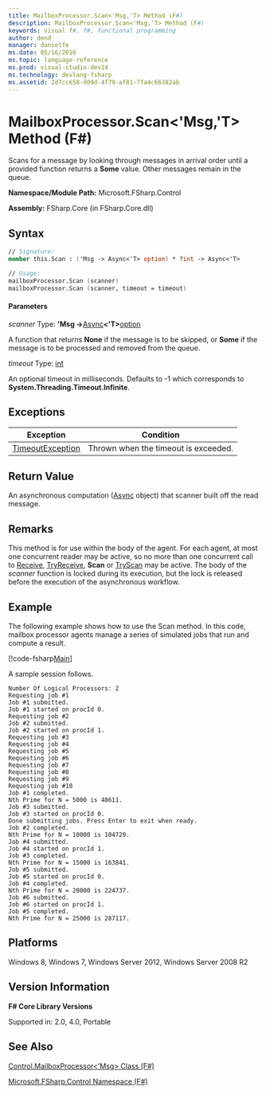 ```yaml
---
title: MailboxProcessor.Scan<'Msg,'T> Method (F#)
description: MailboxProcessor.Scan<'Msg,'T> Method (F#)
keywords: visual f#, f#, functional programming
author: dend
manager: danielfe
ms.date: 05/16/2016
ms.topic: language-reference
ms.prod: visual-studio-dev14
ms.technology: devlang-fsharp
ms.assetid: 2d7cc658-d09d-4f79-af81-7fa4c66382ab 
---
```


# MailboxProcessor.Scan<'Msg,'T> Method (F#)

Scans for a message by looking through messages in arrival order until a provided function returns a **Some** value. Other messages remain in the queue.

**Namespace/Module Path:** Microsoft.FSharp.Control

**Assembly:** FSharp.Core (in FSharp.Core.dll)


## Syntax

```fsharp
// Signature:
member this.Scan : ('Msg -> Async<'T> option) * ?int -> Async<'T>

// Usage:
mailboxProcessor.Scan (scanner)
mailboxProcessor.Scan (scanner, timeout = timeout)
```

#### Parameters
*scanner*
Type: **'Msg -&gt;**[Async](https://msdn.microsoft.com/library/e0b28ea2-dea5-4021-b2b9-d7d4761babde)**&lt;'T&gt;**[option](https://msdn.microsoft.com/library/b08add48-34bf-4410-80a1-ef6a8daddc58)


A function that returns **None** if the message is to be skipped, or **Some** if the message is to be processed and removed from the queue.


*timeout*
Type: [int](https://msdn.microsoft.com/library/025d5455-3622-4ea5-9573-3ecbd4ee1375)


An optional timeout in milliseconds. Defaults to -1 which corresponds to **System.Threading.Timeout.Infinite**.

## Exceptions
|Exception|Condition|
|----|----|
|[TimeoutException](https://msdn.microsoft.com/library/system.timeoutexception.aspx)|Thrown when the timeout is exceeded.|

## Return Value

An asynchronous computation ([Async](https://msdn.microsoft.com/library/03eb4d12-a01a-4565-a077-5e83f17cf6f7) object) that scanner built off the read message.

## Remarks
This method is for use within the body of the agent. For each agent, at most one concurrent reader may be active, so no more than one concurrent call to [Receive](https://msdn.microsoft.com/library/46a1d8e6-3906-45c2-9722-0ddab574cc6a), [TryReceive](https://msdn.microsoft.com/library/edcb3930-cefd-4d88-935d-7dd6297355ee), **Scan** or [TryScan](https://msdn.microsoft.com/library/05aa6c91-fe9f-4830-a2d7-6dfa5a2ab376) may be active. The body of the *scanner* function is locked during its execution, but the lock is released before the execution of the asynchronous workflow.

## Example

The following example shows how to use the Scan method. In this code, mailbox processor agents manage a series of simulated jobs that run and compute a result.

[!code-fsharp[Main](snippets/fsmailboxprocessor/snippet21.fs)]

A sample session follows.

```
Number Of Logical Processors: 2
Requesting job #1
Job #1 submitted.
Job #1 started on procId 0.
Requesting job #2
Job #2 submitted.
Job #2 started on procId 1.
Requesting job #3
Requesting job #4
Requesting job #5
Requesting job #6
Requesting job #7
Requesting job #8
Requesting job #9
Requesting job #10
Job #1 completed.
Nth Prime for N = 5000 is 48611.
Job #3 submitted.
Job #3 started on procId 0.
Done submitting jobs. Press Enter to exit when ready.
Job #2 completed.
Nth Prime for N = 10000 is 104729.
Job #4 submitted.
Job #4 started on procId 1.
Job #3 completed.
Nth Prime for N = 15000 is 163841.
Job #5 submitted.
Job #5 started on procId 0.
Job #4 completed.
Nth Prime for N = 20000 is 224737.
Job #6 submitted.
Job #6 started on procId 1.
Job #5 completed.
Nth Prime for N = 25000 is 287117.
```

## Platforms
Windows 8, Windows 7, Windows Server 2012, Windows Server 2008 R2


## Version Information
**F# Core Library Versions**

Supported in: 2.0, 4.0, Portable

## See Also
[Control.MailboxProcessor&#60;'Msg&#62; Class &#40;F&#35;&#41;](Control.MailboxProcessor%5B%27Msg%5D-Class-%5BFSharp%5D.md)

[Microsoft.FSharp.Control Namespace &#40;F&#35;&#41;](Microsoft.FSharp.Control-Namespace-%5BFSharp%5D.md)